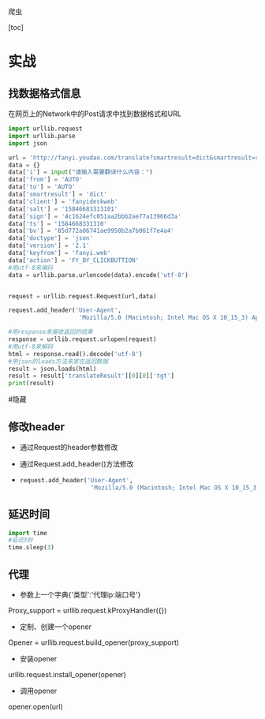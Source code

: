爬虫

[toc]

# 实战

## 找数据格式信息

在网页上的Network中的Post请求中找到数据格式和URL



```python
import urllib.request
import urllib.parse
import json

url = 'http://fanyi.youdao.com/translate?smartresult=dict&smartresult=rule'
data = {}
data['i'] = input("请输入需要翻译什么内容：")
data['from'] = 'AUTO'
data['to'] = 'AUTO'
data['smartresult'] = 'dict'
data['client'] = 'fanyideskweb'
data['salt'] = '15846683313101'
data['sign'] = '4c1624efc051aa2bbb2ae77a13966d3a'
data['ts'] = '1584668331310'
data['bv'] = '85d772a06741ae9950b2a7b061f7e4a4'
data['doctype'] = 'json'
data['version'] = '2.1'
data['keyfrom'] = 'fanyi.web'
data['action'] = 'FY_BY_CLICKBUTTION'
#用utf-8来编码
data = urllib.parse.urlencode(data).encode('utf-8')


request = urllib.request.Request(url,data)

request.add_header('User-Agent',
                    'Mozilla/5.0 (Macintosh; Intel Mac OS X 10_15_3) AppleWebKit/537.36 (KHTML, like Gecko) Chrome/80.0.3987.132 Safari/537.36')

#用response来接收返回的结果
response = urllib.request.urlopen(request)
#用utf-8来解码
html = response.read().decode('utf-8')
#用json的loads方法来家在返回数据
result = json.loads(html)
result = result['translateResult'][0][0]['tgt']
print(result)

```





#隐藏

## 修改header

* 通过Request的header参数修改

* 通过Request.add_header()方法修改

* ```python
  request.add_header('User-Agent',
                      'Mozilla/5.0 (Macintosh; Intel Mac OS X 10_15_3) AppleWebKit/537.36 (KHTML, like Gecko) Chrome/80.0.3987.132 Safari/537.36')
  ```

  

## 延迟时间

```python
import time
#延迟3秒
time.sleep(3)
```



## 代理

* 参数上一个字典{'类型':'代理ip:端口号'}

Proxy_support = urllib.request.kProxyHandler({})

* 定制、创建一个opener

Opener = urllib.request.build_opener(proxy_support)

* 安装opener

urllib.request.install_opener(opener)

* 调用opener

opener.open(url)


